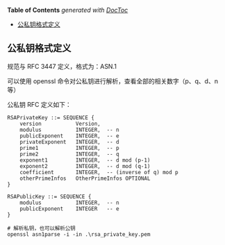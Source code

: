 <!-- START doctoc generated TOC please keep comment here to allow auto update -->
<!-- DON'T EDIT THIS SECTION, INSTEAD RE-RUN doctoc TO UPDATE -->
**Table of Contents**  *generated with [DocToc](https://github.com/thlorenz/doctoc)*

- [公私钥格式定义](#%E5%85%AC%E7%A7%81%E9%92%A5%E6%A0%BC%E5%BC%8F%E5%AE%9A%E4%B9%89)

<!-- END doctoc generated TOC please keep comment here to allow auto update -->

## 公私钥格式定义

规范与 RFC 3447 定义，格式为：ASN.1

可以使用 openssl 命令对公私钥进行解析，查看全部的相关数字（p、q、d、n 等）

公私钥 RFC 定义如下：

```
RSAPrivateKey ::= SEQUENCE {
    version           Version,
    modulus           INTEGER,  -- n
    publicExponent    INTEGER,  -- e
    privateExponent   INTEGER,  -- d
    prime1            INTEGER,  -- p
    prime2            INTEGER,  -- q
    exponent1         INTEGER,  -- d mod (p-1)
    exponent2         INTEGER,  -- d mod (q-1)
    coefficient       INTEGER,  -- (inverse of q) mod p
    otherPrimeInfos   OtherPrimeInfos OPTIONAL
}

RSAPublicKey ::= SEQUENCE {
    modulus           INTEGER,  -- n
    publicExponent    INTEGER   -- e
}
```

```shell
# 解析私钥，也可以解析公钥
openssl asn1parse -i -in .\rsa_private_key.pem
```
